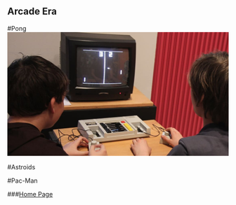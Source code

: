 ## Arcade Era

#Pong
![Pong Image](/gettyimages-108341019.jpg)


#Astroids

#Pac-Man

###[Home Page](/index.md) 


